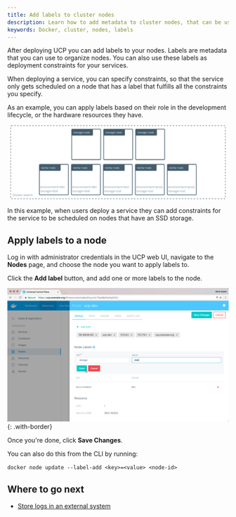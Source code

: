 ```yaml
---
title: Add labels to cluster nodes
description: Learn how to add metadata to cluster nodes, that can be used to specify constraints when deploying services.
keywords: Docker, cluster, nodes, labels
---
```


After deploying UCP you can add labels to your nodes. Labels are metadata that
you can use to organize nodes.
You can also use these labels as deployment constraints for your services.

When deploying a service, you can specify constraints, so that the service only
gets scheduled on a node that has a label that fulfills all the constraints
you specify.

As an example, you can apply labels based on their role in the development
lifecycle, or the hardware resources they have.

![](../../images/add-labels-to-cluster-nodes-1.svg)

In this example, when users deploy a service they can add constraints for the
service to be scheduled on nodes that have an SSD storage.

## Apply labels to a node

Log in with administrator credentials in the UCP web UI, navigate to the
**Nodes** page, and choose the node you want to apply labels to.

Click the **Add label** button, and add one or more labels to the node.

![](../../images/add-labels-to-cluster-nodes-2.png){: .with-border}

Once you're done, click **Save Changes**.

You can also do this from the CLI by running:

```none
docker node update --label-add <key>=<value> <node-id>
```

## Where to go next

* [Store logs in an external system](store-logs-in-an-external-system.md)
